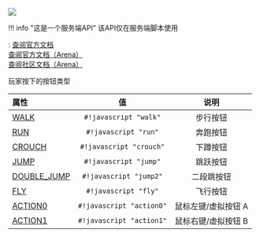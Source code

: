 <a href="https://github.com/qndm"><img src="https://img.shields.io/badge/%E6%8E%92%E7%89%88%E4%BC%98%E5%8C%96%26%E4%BF%AE%E6%AD%A3-qndm-blue"></img></a>

!!! info "这是一个服务端API"
    该API仅在服务端脚本使用

: [查阅官方文档](https://box3.yuque.com/org-wiki-box3-ev7rl4/guide/ogaq96x00k268lgc)  
  [查阅官方文档（Arena）](https://box3.yuque.com/staff-khn556/wupvz3/xlg3k99cmtgyc37d)  
  [查阅社区文档（Arena）](https://www.yuque.com/box3lab/api/qkt62q3lzcc0klcb#cgPTQ)

玩家按下的按钮类型

| 属性 | 值 | 说明 |
| :- | :-: | :-: |
| [WALK](enumMember) | `#!javascript "walk"` | 步行按钮 |
| [RUN](enumMember) | `#!javascript "run"` | 奔跑按钮 |
| [CROUCH](enumMember) | `#!javascript "crouch"` | 下蹲按钮 |
| [JUMP](enumMember) | `#!javascript "jump"` | 跳跃按钮 |
| [DOUBLE_JUMP](enumMember) | `#!javascript "jump2"` | 二段跳按钮 |
| [FLY](enumMember) | `#!javascript "fly"` | 飞行按钮 |
| [ACTION0](enumMember) | `#!javascript "action0"` | 鼠标左键/虚拟按钮 A |
| [ACTION1](enumMember) | `#!javascript "action1"` | 鼠标右键/虚拟按钮 B |
